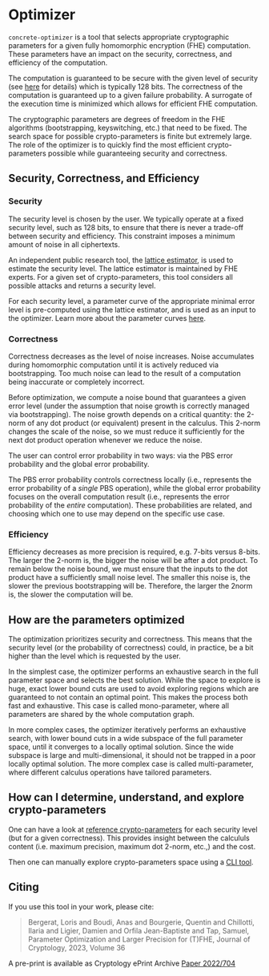 # Optimizer

`concrete-optimizer` is a tool that selects appropriate cryptographic parameters for a given fully homomorphic encryption (FHE) computation. These parameters have an impact on the security, correctness, and efficiency of the computation.

The computation is guaranteed to be secure with the given level of security (see [here](security.md) for details) which is typically 128 bits. The correctness of the computation is guaranteed up to a given failure probability. A surrogate of the execution time is minimized which allows for efficient FHE computation.

The cryptographic parameters are degrees of freedom in the FHE algorithms (bootstrapping, keyswitching, etc.) that need to be fixed. The search space for possible crypto-parameters is finite but extremely large. The role of the optimizer is to quickly find the most efficient crypto-parameters possible while guaranteeing security and correctness.

## Security, Correctness, and Efficiency

### Security

The security level is chosen by the user. We typically operate at a fixed security level, such as 128 bits, to ensure that there is never a trade-off between security and efficiency. This constraint imposes a minimum amount of noise in all ciphertexts.

An independent public research tool, the [lattice estimator](https://github.com/malb/lattice-estimator), is used to estimate the security level. The lattice estimator is maintained by FHE experts. For a given set of crypto-parameters, this tool considers all possible attacks and returns a security level.

For each security level, a parameter curve of the appropriate minimal error level is pre-computed using the lattice estimator, and is used as an input to the optimizer. Learn more about the parameter curves [here](security.md).

### Correctness

Correctness decreases as the level of noise increases. Noise accumulates during homomorphic computation until it is actively reduced via bootstrapping. Too much noise can lead to the result of a computation being inaccurate or completely incorrect.

Before optimization, we compute a noise bound that guarantees a given error level (under the assumption that noise growth is correctly managed via bootstrapping). The noise growth depends on a critical quantity: the 2-norm of any dot product (or equivalent) present in the calculus. This 2-norm changes the scale of the noise, so we must reduce it sufficiently for the next dot product operation whenever we reduce the noise.

The user can control error probability in two ways: via the PBS error probability and the global error probability.

The PBS error probability controls correctness locally (i.e., represents the error probability of a _single_ PBS operation), while the global error probability focuses on the overall computation result (i.e., represents the error probability of the _entire_ computation). These probabilities are related, and choosing which one to use may depend on the specific use case.

### Efficiency

Efficiency decreases as more precision is required, e.g. 7-bits versus 8-bits. The larger the 2-norm is, the bigger the noise will be after a dot product. To remain below the noise bound, we must ensure that the inputs to the dot product have a sufficiently small noise level. The smaller this noise is, the slower the previous bootstrapping will be. Therefore, the larger the 2norm is, the slower the computation will be.

## How are the parameters optimized

The optimization prioritizes security and correctness. This means that the security level (or the probability of correctness) could, in practice, be a bit higher than the level which is requested by the user.

In the simplest case, the optimizer performs an exhaustive search in the full parameter space and selects the best solution. While the space to explore is huge, exact lower bound cuts are used to avoid exploring regions which are guaranteed to not contain an optimal point. This makes the process both fast and exhaustive. This case is called mono-parameter, where all parameters are shared by the whole computation graph.

In more complex cases, the optimizer iteratively performs an exhaustive search, with lower bound cuts in a wide subspace of the full parameter space, until it converges to a locally optimal solution. Since the wide subspace is large and multi-dimensional, it should not be trapped in a poor locally optimal solution. The more complex case is called multi-parameter, where different calculus operations have tailored parameters.

## How can I determine, understand, and explore crypto-parameters

One can have a look at [reference crypto-parameters](https://github.com/zama-ai/concrete/blob/main/compilers/concrete-optimizer/v0-parameters/ref/v0\_last\_128) for each security level (but for a given correctness). This provides insight between the calcululs content (i.e. maximum precision, maximum dot 2-norm, etc.,) and the cost.

Then one can manually explore crypto-parameters space using a [CLI tool](../../compilers/concrete-optimizer/v0-parameters/).

## Citing

If you use this tool in your work, please cite:

> Bergerat, Loris and Boudi, Anas and Bourgerie, Quentin and Chillotti, Ilaria and Ligier, Damien and Orfila Jean-Baptiste and Tap, Samuel, Parameter Optimization and Larger Precision for (T)FHE, Journal of Cryptology, 2023, Volume 36

A pre-print is available as Cryptology ePrint Archive [Paper 2022/704](https://eprint.iacr.org/2022/704)
